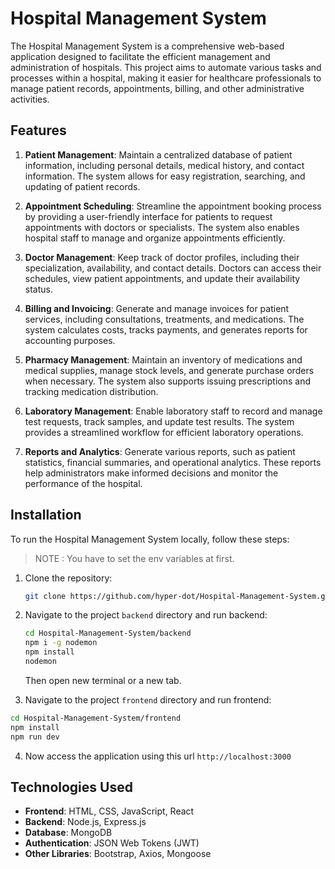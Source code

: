 # Hospital Management System

The Hospital Management System is a comprehensive web-based application designed to facilitate the efficient management and administration of hospitals. This project aims to automate various tasks and processes within a hospital, making it easier for healthcare professionals to manage patient records, appointments, billing, and other administrative activities.

## Features

1. **Patient Management**: Maintain a centralized database of patient information, including personal details, medical history, and contact information. The system allows for easy registration, searching, and updating of patient records.

2. **Appointment Scheduling**: Streamline the appointment booking process by providing a user-friendly interface for patients to request appointments with doctors or specialists. The system also enables hospital staff to manage and organize appointments efficiently.

3. **Doctor Management**: Keep track of doctor profiles, including their specialization, availability, and contact details. Doctors can access their schedules, view patient appointments, and update their availability status.

4. **Billing and Invoicing**: Generate and manage invoices for patient services, including consultations, treatments, and medications. The system calculates costs, tracks payments, and generates reports for accounting purposes.

5. **Pharmacy Management**: Maintain an inventory of medications and medical supplies, manage stock levels, and generate purchase orders when necessary. The system also supports issuing prescriptions and tracking medication distribution.

6. **Laboratory Management**: Enable laboratory staff to record and manage test requests, track samples, and update test results. The system provides a streamlined workflow for efficient laboratory operations.

7. **Reports and Analytics**: Generate various reports, such as patient statistics, financial summaries, and operational analytics. These reports help administrators make informed decisions and monitor the performance of the hospital.

## Installation

To run the Hospital Management System locally, follow these steps:
> NOTE : You have to set the env variables at first.

1. Clone the repository:

   ```bash
   git clone https://github.com/hyper-dot/Hospital-Management-System.git
   ```

2. Navigate to the project `backend` directory and run backend:

   ```bash
   cd Hospital-Management-System/backend
   npm i -g nodemon
   npm install
   nodemon 
   ```
   Then open new terminal or a new tab.

3. Navigate to the project `frontend` directory and run frontend:

  ```bash
  cd Hospital-Management-System/frontend
  npm install
  npm run dev
```
4. Now access the application using this url `http://localhost:3000`
## Technologies Used

- **Frontend**: HTML, CSS, JavaScript, React
- **Backend**: Node.js, Express.js
- **Database**: MongoDB
- **Authentication**: JSON Web Tokens (JWT)
- **Other Libraries**: Bootstrap, Axios, Mongoose

